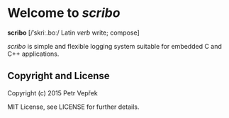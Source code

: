 # Welcome to *scribo*

**scribo** [/ˈskriː.boː/ Latin *verb* write; compose]

*scribo* is simple and flexible logging system suitable for embedded C and C++ applications.

## Copyright and License

Copyright (c) 2015 Petr Vepřek

MIT License, see LICENSE for further details.